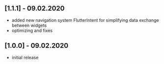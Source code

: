 ## [1.1.1] - 09.02.2020

* added new navigation system FlutterIntent for simplifying data exchange between widgets
* optimizing and fixes

## [1.0.0] - 09.02.2020

* initial release
